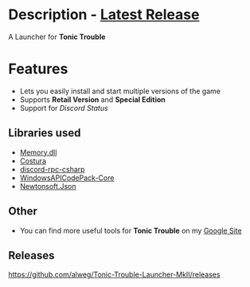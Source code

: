 # Description - [Latest Release](https://github.com/alweg/Tonic-Trouble-Launcher-MkII/releases)
A Launcher for **Tonic Trouble**

# Features
* Lets you easily install and start multiple versions of the game
* Supports **Retail Version** and **Special Edition**
* Support for *Discord Status*

## Libraries used
* [Memory.dll](https://github.com/erfg12/memory.dll)
* [Costura](https://github.com/Fody/Costura)
* [discord-rpc-csharp](https://github.com/Lachee/discord-rpc-csharp)
* [WindowsAPICodePack-Core](https://github.com/aybe/Windows-API-Code-Pack-1.1)
* [Newtonsoft.Json](https://github.com/JamesNK/Newtonsoft.Json)

## Other
* You can find more useful tools for **Tonic Trouble** on my [Google Site](https://sites.google.com/view/tonictrouble)

## Releases
https://github.com/alweg/Tonic-Trouble-Launcher-MkII/releases
